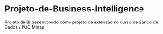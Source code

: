 # Projeto-de-Business-Intelligence
Projeto de BI desenvolvido como projeto de extensão no curso de Banco de Dados / PUC Minas
